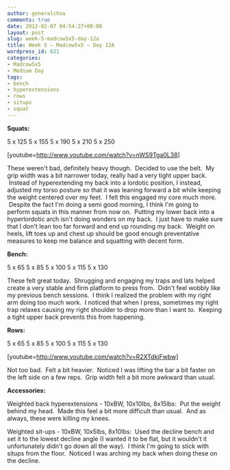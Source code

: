 ```yaml
---
author: generalchoa
comments: true
date: 2012-02-07 04:54:27+00:00
layout: post
slug: week-5-madcow5x5-day-12a
title: Week 5 – Madcow5x5 – Day 12A
wordpress_id: 621
categories:
- Madcow5x5
- Medium Day
tags:
- bench
- hyperextensions
- rows
- situps
- squat
---
```


**Squats:**

5 x 125
5 x 155
5 x 190
5 x 210
5 x 250

[youtube=http://www.youtube.com/watch?v=nWS9Tga0L38]

These weren't bad, definitely heavy though.  Decided to use the belt.  My grip width was a bit narrower today, really had a very tight upper back.  Instead of hyperextending my back into a lordotic position, I instead, adjusted my torso posture so that it was leaning forward a bit while keeping the weight centered over my feet.  I felt this engaged my core much more.  Despite the fact I'm doing a semi good morning, I think I'm going to perform squats in this manner from now on.  Putting my lower back into a hyperlordotic arch isn't doing wonders on my back.  I just have to make sure that I don't lean too far forward and end up rounding my back.  Weight on heels, lift toes up and chest up should be good enough preventative measures to keep me balance and squatting with decent form.

**Bench:**

5 x 65
5 x 85
5 x 100
5 x 115
5 x 130

These felt great today.  Shrugging and engaging my traps and lats helped create a very stable and firm platform to press from.  Didn't feel wobbly like my previous bench sessions.  I think I realized the problem with my right arm doing too much work.  I noticed that when I press, sometimes my right trap relaxes causing my right shoulder to drop more than I want to.  Keeping a tight upper back prevents this from happening.

**Rows:**

5 x 65
5 x 85
5 x 100
5 x 115
5 x 130

[youtube=http://www.youtube.com/watch?v=R2XTdkjFwbw]

Not too bad.  Felt a bit heavier.  Noticed I was lifting the bar a bit faster on the left side on a few reps.  Grip width felt a bit more awkward than usual.

**Accessories:**

Weighted back hyperextensions - 10xBW, 10x10lbs, 8x15lbs:  Put the weight behind my head.  Made this feel a bit more difficult than usual.  And as always, these were killing my knees.

Weighted sit-ups - 10xBW, 10x5lbs, 8x10lbs:  Used the decline bench and set it to the lowest decline angle (I wanted it to be flat, but it wouldn't it unfortunately didn't go down all the way).  I think I'm going to stick with situps from the floor.  Noticed I was arching my back when doing these on the decline.
